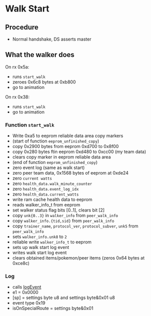 # Walk Start

## Procedure

- Normal handshake, DS asserts master

## What the walker does

On rx 0x5a:

- runs `start_walk`
- zeroes 0x6c8 bytes at 0xb800
- go to animation

On rx 0x38:

- runs `start_walk`
- go to animation

### Function `start_walk`

- Write 0xa5 to eeprom reliable data area copy markers
- (start of function `eeprom_unfinished_copy`)
- copy 0x2900 bytes from eeprom 0xd700 to 0x8f00
- copy 0x280 bytes ftin eeprom 0xd480 to 0xcc00 (my team data)
- clears copy marker in eeprom reliable data area
- (end of function `eeprom_unfinished_copy`)
- zero event log (same as walk start)
- zero peer team data, 0x1568 bytes of eeprom at 0xde24
- zero `current watts`
- zero `health_data.walk_minute_counter`
- zero `health_data.event_log_idx`
- zero `health_data.current_watts`
- write ram cache health data to eeprom
- reads walker_info_t from eeprom
- set walker status flag bits [0..1], clears bit [2]
- copy `unk{0..3}` in `walker_info` from `peer_walk_info`
- copy `walker_info.{tid,sid}` from `peer_walk_info`
- copy `trainer_name`, `protocol_ver`, `protocol_subver`, `unk5` from `peer_walk_info`
- sets `walker_info.unk8` to `2`
- reliable write `walker_info_t` to eeprom
- sets up walk start log event
- writes walk start log event
- clears obtained items/pokemon/peer items (zeros 0x64 bytes at 0xce8c)

### Log

- calls [logEvent](./event_log.md)
- e1 = 0x0000
- [sp] = settings byte u8 and settings byte&0x01 u8
- event type 0x19
- isOnSpecialRoute = settings byte&0x01
